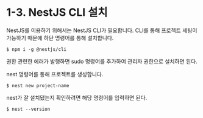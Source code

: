# 1-3. NestJS CLI 설치

NestJS를 이용하기 위해서는 NestJS CLI가 필요합니다. CLI를 통해 프로젝트 세팅이 가능하기 때문에 하단 명령어를 통해 설치합니다.

```
$ npm i -g @nestjs/cli
```

권환 관련한 에러가 발행하면 sudo 명령어를 추가하여 관리자 권한으로 설치하면 된다.

nest 명령어를 통해 프로젝트를 생성합니다.

```
$ nest new project-name
```

nest가 잘 설치됐는지 확인하려면 해당 명령어를 입력하면 된다.

```
$ nest --version
```
